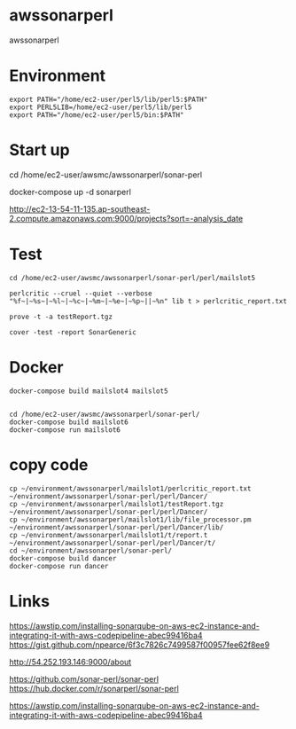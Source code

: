 # awssonarperl
awssonarperl

# Environment

```
export PATH="/home/ec2-user/perl5/lib/perl5:$PATH"
export PERL5LIB=/home/ec2-user/perl5/lib/perl5
export PATH="/home/ec2-user/perl5/bin:$PATH"
```

# Start up


cd /home/ec2-user/awsmc/awssonarperl/sonar-perl

docker-compose up -d sonarperl

http://ec2-13-54-11-135.ap-southeast-2.compute.amazonaws.com:9000/projects?sort=-analysis_date



# Test
```
cd /home/ec2-user/awsmc/awssonarperl/sonar-perl/perl/mailslot5

perlcritic --cruel --quiet --verbose "%f~|~%s~|~%l~|~%c~|~%m~|~%e~|~%p~||~%n" lib t > perlcritic_report.txt

prove -t -a testReport.tgz

cover -test -report SonarGeneric

```

# Docker

```
docker-compose build mailslot4 mailslot5


cd /home/ec2-user/awsmc/awssonarperl/sonar-perl/
docker-compose build mailslot6
docker-compose run mailslot6

```


# copy code

```
cp ~/environment/awssonarperl/mailslot1/perlcritic_report.txt ~/environment/awssonarperl/sonar-perl/perl/Dancer/
cp ~/environment/awssonarperl/mailslot1/testReport.tgz  ~/environment/awssonarperl/sonar-perl/perl/Dancer/
cp ~/environment/awssonarperl/mailslot1/lib/file_processor.pm ~/environment/awssonarperl/sonar-perl/perl/Dancer/lib/
cp ~/environment/awssonarperl/mailslot1/t/report.t ~/environment/awssonarperl/sonar-perl/perl/Dancer/t/
cd ~/environment/awssonarperl/sonar-perl/
docker-compose build dancer
docker-compose run dancer
```


# Links
https://awstip.com/installing-sonarqube-on-aws-ec2-instance-and-integrating-it-with-aws-codepipeline-abec99416ba4
https://gist.github.com/npearce/6f3c7826c7499587f00957fee62f8ee9

http://54.252.193.146:9000/about

https://github.com/sonar-perl/sonar-perl
https://hub.docker.com/r/sonarperl/sonar-perl

https://awstip.com/installing-sonarqube-on-aws-ec2-instance-and-integrating-it-with-aws-codepipeline-abec99416ba4
